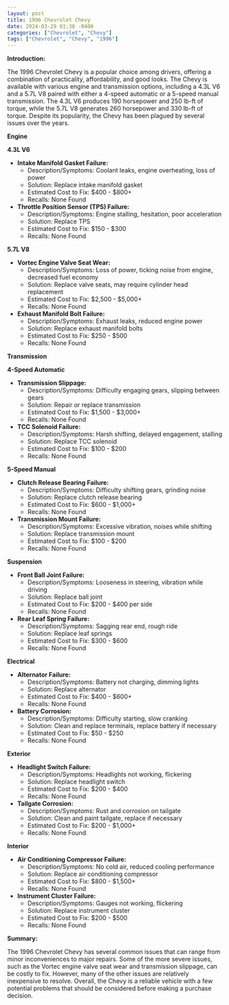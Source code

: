 ```yaml
---
layout: post
title: 1996 Chevrolet Chevy
date: 2024-03-29 01:38 -0400
categories: ["Chevrolet", "Chevy"]
tags: ["Chevrolet", "Chevy", "1996"]
---
```

**Introduction:**

The 1996 Chevrolet Chevy is a popular choice among drivers, offering a combination of practicality, affordability, and good looks. The Chevy is available with various engine and transmission options, including a 4.3L V6 and a 5.7L V8 paired with either a 4-speed automatic or a 5-speed manual transmission. The 4.3L V6 produces 190 horsepower and 250 lb-ft of torque, while the 5.7L V8 generates 260 horsepower and 330 lb-ft of torque. Despite its popularity, the Chevy has been plagued by several issues over the years.

**Engine**

**4.3L V6**

* **Intake Manifold Gasket Failure:**
    * Description/Symptoms: Coolant leaks, engine overheating, loss of power
    * Solution: Replace intake manifold gasket
    * Estimated Cost to Fix: $400 - $800+
    * Recalls: None Found
* **Throttle Position Sensor (TPS) Failure:**
    * Description/Symptoms: Engine stalling, hesitation, poor acceleration
    * Solution: Replace TPS
    * Estimated Cost to Fix: $150 - $300
    * Recalls: None Found

**5.7L V8**

* **Vortec Engine Valve Seat Wear:**
    * Description/Symptoms: Loss of power, ticking noise from engine, decreased fuel economy
    * Solution: Replace valve seats, may require cylinder head replacement
    * Estimated Cost to Fix: $2,500 - $5,000+
    * Recalls: None Found
* **Exhaust Manifold Bolt Failure:**
    * Description/Symptoms: Exhaust leaks, reduced engine power
    * Solution: Replace exhaust manifold bolts
    * Estimated Cost to Fix: $250 - $500
    * Recalls: None Found

**Transmission**

**4-Speed Automatic**

* **Transmission Slippage:**
    * Description/Symptoms: Difficulty engaging gears, slipping between gears
    * Solution: Repair or replace transmission
    * Estimated Cost to Fix: $1,500 - $3,000+
    * Recalls: None Found
* **TCC Solenoid Failure:**
    * Description/Symptoms: Harsh shifting, delayed engagement, stalling
    * Solution: Replace TCC solenoid
    * Estimated Cost to Fix: $100 - $200
    * Recalls: None Found

**5-Speed Manual**

* **Clutch Release Bearing Failure:**
    * Description/Symptoms: Difficulty shifting gears, grinding noise
    * Solution: Replace clutch release bearing
    * Estimated Cost to Fix: $600 - $1,000+
    * Recalls: None Found
* **Transmission Mount Failure:**
    * Description/Symptoms: Excessive vibration, noises while shifting
    * Solution: Replace transmission mount
    * Estimated Cost to Fix: $100 - $200
    * Recalls: None Found

**Suspension**

* **Front Ball Joint Failure:**
    * Description/Symptoms: Looseness in steering, vibration while driving
    * Solution: Replace ball joint
    * Estimated Cost to Fix: $200 - $400 per side
    * Recalls: None Found
* **Rear Leaf Spring Failure:**
    * Description/Symptoms: Sagging rear end, rough ride
    * Solution: Replace leaf springs
    * Estimated Cost to Fix: $300 - $600
    * Recalls: None Found

**Electrical**

* **Alternator Failure:**
    * Description/Symptoms: Battery not charging, dimming lights
    * Solution: Replace alternator
    * Estimated Cost to Fix: $400 - $600+
    * Recalls: None Found
* **Battery Corrosion:**
    * Description/Symptoms: Difficulty starting, slow cranking
    * Solution: Clean and replace terminals, replace battery if necessary
    * Estimated Cost to Fix: $50 - $250
    * Recalls: None Found

**Exterior**

* **Headlight Switch Failure:**
    * Description/Symptoms: Headlights not working, flickering
    * Solution: Replace headlight switch
    * Estimated Cost to Fix: $200 - $400
    * Recalls: None Found
* **Tailgate Corrosion:**
    * Description/Symptoms: Rust and corrosion on tailgate
    * Solution: Clean and paint tailgate, replace if necessary
    * Estimated Cost to Fix: $200 - $1,000+
    * Recalls: None Found

**Interior**

* **Air Conditioning Compressor Failure:**
    * Description/Symptoms: No cold air, reduced cooling performance
    * Solution: Replace air conditioning compressor
    * Estimated Cost to Fix: $800 - $1,500+
    * Recalls: None Found
* **Instrument Cluster Failure:**
    * Description/Symptoms: Gauges not working, flickering
    * Solution: Replace instrument cluster
    * Estimated Cost to Fix: $200 - $500
    * Recalls: None Found

**Summary:**

The 1996 Chevrolet Chevy has several common issues that can range from minor inconveniences to major repairs. Some of the more severe issues, such as the Vortec engine valve seat wear and transmission slippage, can be costly to fix. However, many of the other issues are relatively inexpensive to resolve. Overall, the Chevy is a reliable vehicle with a few potential problems that should be considered before making a purchase decision.
